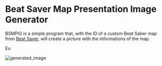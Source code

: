 # Beat Saver Map Presentation Image Generator
BSMPIG is a simple program that, with the ID of a custom Beat Saber map from [Beat Saver](https://beatsaver.com), will create a picture with the informations of the map.

Ex:

![generated_image](https://github.com/LoulouNoLegend/BeatSaver_MapPresentationImageCreator/assets/40952934/785dd9df-800c-474c-aa95-7a6bb69549c0)
